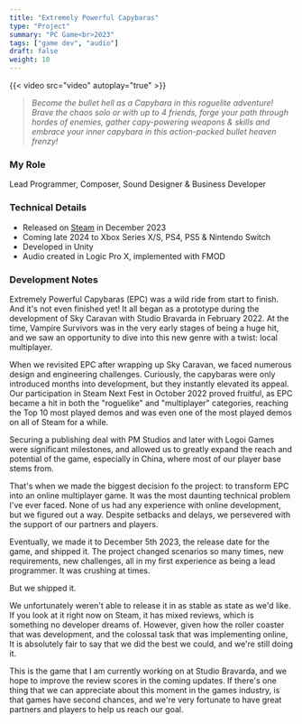 ```yaml
---
title: "Extremely Powerful Capybaras"
type: "Project"
summary: "PC Game<br>2023"
tags: ["game dev", "audio"]
draft: false
weight: 10
---
```

{{< video src="video" autoplay="true" >}}

> *Become the bullet hell as a Capybara in this roguelite adventure! <br>Brave the chaos solo or with up to 4 friends, forge your path through hordes of enemies, gather capy-powering weapons & skills and embrace your inner capybara in this action-packed bullet heaven frenzy!*

### My Role

Lead Programmer, Composer, Sound Designer & Business Developer 

### Technical Details

- Released on [Steam](https://store.steampowered.com/app/2089980/Extremely_Powerful_Capybaras/) in December 2023
- Coming late 2024 to Xbox Series X/S, PS4, PS5 & Nintendo Switch
- Developed in Unity
- Audio created in Logic Pro X, implemented with FMOD

### Development Notes

Extremely Powerful Capybaras (EPC) was a wild ride from start to finish. And it's not even finished yet! It all began as a prototype during the development of Sky Caravan with Studio Bravarda in February 2022. At the time, Vampire Survivors was in the very early stages of being a huge hit, and we saw an opportunity to dive into this new genre with a twist: local multiplayer.

When we revisited EPC after wrapping up Sky Caravan, we faced numerous design and engineering challenges. Curiously, the capybaras were only introduced months into development, but they instantly elevated its appeal. Our participation in Steam Next Fest in October 2022 proved fruitful, as EPC became a hit in both the "roguelike" and "multiplayer" categories, reaching the Top 10 most played demos and was even one of the most played demos on all of Steam for a while.

Securing a publishing deal with PM Studios and later with Logoi Games were significant milestones, and allowed us to greatly expand the reach and potential of the game, especially in China, where most of our player base stems from.

That's when we made the biggest decision fo the project: to transform EPC into an online multiplayer game. It was the most daunting technical problem I've ever faced. None of us had any experience with online development, but we figured out a way. Despite setbacks and delays, we persevered with the support of our partners and players.

Eventually, we made it to December 5th 2023, the release date for the game, and shipped it. The project changed scenarios so many times, new requirements, new challenges, all in my first experience as being a lead programmer. It was crushing at times. 

But we shipped it. 

We unfortunately weren't able to release it in as stable as state as we'd like. If you look at it right now on Steam, it has mixed reviews, which is something no developer dreams of. However, given how the roller coaster that was development, and the colossal task that was implementing online, It is absolutely fair to say that we did the best we could, and we're still doing it.

This is the game that I am currently working on at Studio Bravarda, and we hope to improve the review scores in the coming updates. If there's one thing that we can appreciate about this moment in the games industry, is that games have second chances, and we're very fortunate to have great partners and players to help us reach our goal. 
